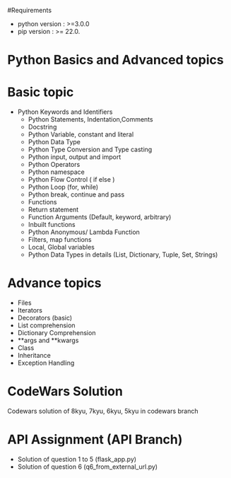 #Requirements
 - python version : >=3.0.0
 - pip version : >= 22.0.
 
# Python Basics and Advanced topics
# Basic topic
   - Python Keywords and Identifiers
	 - Python Statements, Indentation,Comments
	 - Docstring
	 - Python Variable, constant and literal
	 - Python Data Type
	 - Python Type Conversion and Type casting
	 - Python input, output and import
	 - Python Operators
	 - Python namespace
	 - Python Flow Control ( if else )
	 - Python Loop (for, while)
	 - Python break, continue and pass
	 - Functions
	 - Return statement
	 - Function Arguments (Default, keyword, arbitrary)
	 - Inbuilt functions
	 - Python Anonymous/ Lambda Function
	 - Filters, map functions
	 - Local, Global variables
	 - Python Data Types in details (List, Dictionary, Tuple, Set, Strings)

# Advance topics
   - Files
   - Iterators
   - Decorators (basic)
   - List comprehension
   - Dictionary Comprehension
   - **args and **kwargs
   - Class
   - Inheritance
   - Exception Handling


# CodeWars Solution
  Codewars solution of 8kyu, 7kyu, 6kyu, 5kyu in codewars  branch
  
 
# API Assignment (API Branch)
  - Solution of question 1 to 5 (flask_app.py)
  - Solution of question 6 (q6_from_external_url.py)

